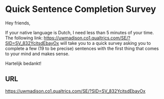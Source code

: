 # Quick Sentence Completion Survey
Hey friends,

If your native language is Dutch, I need less than 5 minutes of your time. The following link: https://uwmadison.co1.qualtrics.com/SE/?SID=SV_832YcitsdEbayOx will take you to a quick survey asking you to complete a few (19 to be precise) sentences with the first thing that comes to your mind and makes sense.

Hartelijk bedankt!

## URL
https://uwmadison.co1.qualtrics.com/SE/?SID=SV_832YcitsdEbayOx
